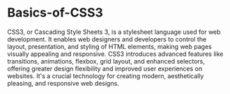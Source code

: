 # Basics-of-CSS3
 CSS3, or Cascading Style Sheets 3, is a stylesheet language used for web development. It enables web designers and developers to control the layout, presentation, and styling of HTML elements, making web pages visually appealing and responsive. CSS3 introduces advanced features like transitions, animations, flexbox, grid layout, and enhanced selectors, offering greater design flexibility and improved user experiences on websites. It's a crucial technology for creating modern, aesthetically pleasing, and responsive web designs.
